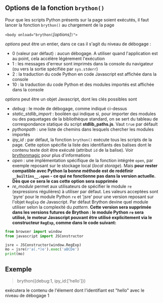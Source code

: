 Options de la fonction `brython()`
----------------------------------

Pour que les scripts Python présents sur la page soient exécutés, il faut lancer la fonction `brython()` au chargement de la page

`<body onload="brython(`*[options]*`)">`

*options* peut être un entier, dans ce cas il s'agit du niveau de débogage :

- 0 (valeur par défaut) : aucun débogage. A utiliser quand l'application est au point, cela accélère légèrement l'exécution
- 1 : les messages d'erreur sont imprimés dans la console du navigateur (ou vers la sortie spécifiée par `sys.stderr`)
- 2 : la traduction du code Python en code Javascript est affichée dans la console
- 10 : la traduction du code Python et des modules importés est affichée dans la console

*options* peut être un objet Javascript, dont les clés possibles sont

- *debug* : le mode de débogage, comme indiqué ci-dessus
- *static\_stdlib\_import* : booléen qui indique si, pour importer des modules ou des paquetages de la bibliothèque standard, on se sert du tableau de correspondance statique du script __stdlib\_paths.js__. Vaut `true` par défault
- *pythonpath* : une liste de chemins dans lesquels chercher les modules importés
- *ipy_id* : par défaut, la fonction `brython()` exécute tous les scripts de la page. Cette option spécifie la liste des identifiants des balises dont le contenu texte doit être exécuté (attribut `id` de la balise). Voir [brythonmagic](https://github.com/kikocorreoso/brythonmagic) pour plus d'informations
- *open* : une implémentation spécifique de la fonction intégrée `open`, par exemple reposant sur le stockage local (_local storage_). Mais **pour rester compatible avec Python la bonne méthode est de redéfinir `__builtins__.open` - ce qui ne fonctionne pas dans la version actuelle. Dès que ce sera le cas cette option sera supprimée** 
- *re\_module* permet aux utilisateurs de spécifier le module `re` (expressions régulières) à utiliser par défaut. Les valeurs acceptées sont 'pyre' pour le module Python `re` et 'jsre' pour une version reposant sur l'objet `RegExp`  de Javascript. Par défaut Brython devine quel module utiliser selon la complexité du _pattern_. **Cette version sera supprimée dans les versions futures de Brython : le module Python `re` sera utilisé, le moteur Javascript pouvant être utilisé explicitement via le constructeur `RegExp`, comme dans le code suivant:**

```python
from browser import window
from javascript import JSConstructor

jsre = JSConstructor(window.RegExp)
mo = jsre(r'a(.*)e').exec('aBCDe')
print(mo)
```

Exemple
-------

>    brython({debug:1, ipy_id:['hello']})

exécutera le contenu de l'élement dont l'identifiant est "hello" avec le niveau de débogage 1


